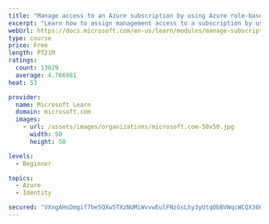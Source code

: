 ```yaml
---
title: "Manage access to an Azure subscription by using Azure role-based access control (RBAC)"
excerpt: "Learn how to assign management access to a subscription by using Azure role-based access control."
webUrl: https://docs.microsoft.com/en-us/learn/modules/manage-subscription-access-azure-rbac/
type: course
price: Free
length: PT21M
ratings:
  count: 13029
  average: 4.766981
heat: 53

provider:
  name: Microsoft Learn
  domain: microsoft.com
  images:
    - url: /assets/images/organizations/microsoft.com-50x50.jpg
      width: 50
      height: 50

levels:
  - Beginner

topics:
  - Azure
  - Identity

secured: "VXngAHsDmgif7be5QXw5TXzNUMiWvvwEulFNzGsLhy3yUtqObBVWqcWCQX36HjfWPs3BsVNTXKcwbYe+5ms+ocViiAt0xOeILdriimRa43GYzOOvirN0QFmoZlPJLV0qq/aNxb6awtzWJfdPbnED5odKuhrfnckdRrMtpuceZr8unAC+T3W4SYP8GZGJBxrPwtyplGfbOT1KVts4I5cDiUEw2Flgn6MmY5upmqxa1WmTGhADERroH53ABEOBA2A6N6ASODKQ3Mq4zSDqE606gUBWTE+UeWoFdmQVRJ8aI7Orry6OD8QL3mqHKyorc61aMEVZD400SLWoLTegR8QASFTkRKsLqDvfkTdtPd1hwPvw+6J0LjAVyY/b0/fgEgkim/Cdbu41K3NzfikcVk8negGh0x1zcdiWge7dQAMS9VvbJwnCGfII+LpipklmaJzp;qzNr5MlB6Vv10JRJ2wof4w=="
---
```


